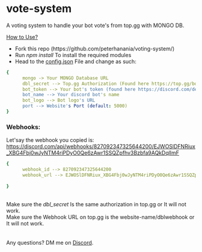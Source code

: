 # vote-system
A voting system to handle your bot vote's from top.gg with MONGO DB.

<u>How to Use?</u>
<ul>
  <li>Fork this repo (https://github.com/peterhanania/voting-system/)</li>
  <li>Run <i>npm install</i> To install the required modules</li>
  <li>Head to the <a href="https://github.com/peterhanania/voting-system/blob/main/config.json">config.json</a> File and change as such:</li>
</ul>

```yaml
{
      mongo -> Your MONGO Database URL
      dbl_secret --> Top.gg Authorization (Found here https://top.gg/bot/YOUR-BOT-ID/webhooks
      bot_token --> Your bot's token (found here https://discord.com/developers/applications)
      bot_name --> Your discord bot's name
      bot_logo --> Bot logo's URL
      port --> Website's Port (default: 5000)
}
```
### Webhooks:
Let'say the webhook you copied is: https://discord.com/api/webhooks/827092347325644200/EJWOSlDFNRiux_XBG4Fbj0wJyNTM4riPDyO0Qe6zAwr1SSQZpfhv3Bzbfa9AQkDqlImF

 ```yaml
 {
       webhook_id --> 827092347325644200
       webhook_url --> EJWOSlDFNRiux_XBG4Fbj0wJyNTM4riPDyO0Qe6zAwr1SSQZpfhv3Bzbfa9AQkDqlImF
       
}
```
<br>
Make sure the <i>dbl_secret</i> Is the same authorization in top.gg or It will not work. <br>
Make sure the Webhook URL on top.gg is the website-name/dblwebhook or It will not work.  <br>
<br>
<br>
Any questions? DM me on <a href="https://discord.com/users/710465231779790849">Discord</a>.
